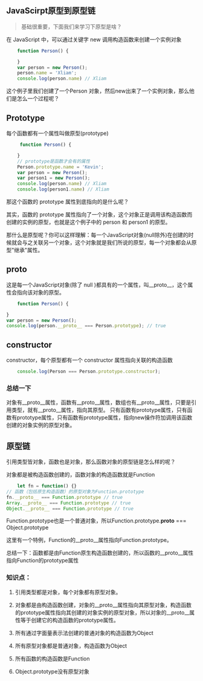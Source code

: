 ## JavaScirpt原型到原型链
>基础很重要，下面我们来学习下原型是啥？

在 JavaScript 中，可以通过关键字 new 调用构造函数来创建一个实例对象
```js
    function Person() {

    }
    var person = new Person();
    person.name = 'Xliam';
    console.log(person.name) // Xliam
```
这个例子里我们创建了一个Person 对象，然后new出来了一个实例对象，那么他们是怎么一个过程呢？
## Prototype
每个函数都有一个属性叫做原型(prototype)
```js
     function Person() {

    }
    // prototype是函数才会有的属性
    Person.prototype.name = 'Kevin';
    var person = new Person();
    var person1 = new Person();
    console.log(person.name) // Xliam
    console.log(person1.name) // Xliam
```
那这个函数的 prototype 属性到底指向的是什么呢？

其实，函数的 prototype 属性指向了一个对象，这个对象正是调用该构造函数而创建的实例的原型，也就是这个例子中的 person 和 person1 的原型。

那什么是原型呢？你可以这样理解：每一个JavaScript对象(null除外)在创建的时候就会与之关联另一个对象，这个对象就是我们所说的原型，每一个对象都会从原型"继承"属性。

## __proto__
这是每一个JavaScript对象(除了 null )都具有的一个属性，叫__proto__，这个属性会指向该对象的原型。

```js
    function Person() {

}
var person = new Person();
console.log(person.__proto__ === Person.prototype); // true
```

## constructor
constructor，每个原型都有一个 constructor 属性指向关联的构造函数
```js
    console.log(Person === Person.prototype.constructor);
```

### 总结一下
对象有__proto__属性，函数有__proto__属性，数组也有__proto__属性，只要是引用类型，就有__proto__属性，指向其原型。
只有函数有prototype属性，只有函数有prototype属性，只有函数有prototype属性，指向new操作符加调用该函数创建的对象实例的原型对象。

## 原型链
引用类型皆对象，函数也是对象，那么函数对象的原型链是怎么样的呢？

对象都是被构造函数创建的，函数对象的构造函数就是Function

```js
    let fn = function() {}
// 函数（包括原生构造函数）的原型对象为Function.prototype
fn.__proto__ === Function.prototype // true
Array.__proto__ === Function.prototype // true
Object.__proto__ === Function.prototype // true

```
Function.prototype也是一个普通对象，所以Function.prototype.__proto__ === Object.prototype

这里有一个特例，Function的__proto__属性指向Function.prototype。

总结一下：函数都是由Function原生构造函数创建的，所以函数的__proto__属性指向Function的prototype属性

### 知识点：
1. 引用类型都是对象，每个对象都有原型对象。

2. 对象都是由构造函数创建，对象的__proto__属性指向其原型对象，构造函数的prototype属性指向其创建的对象实例的原型对象，所以对象的__proto__属性等于创建它的构造函数的prototype属性。

3. 所有通过字面量表示法创建的普通对象的构造函数为Object

4. 所有原型对象都是普通对象，构造函数为Object

5. 所有函数的构造函数是Function

6. Object.prototype没有原型对象









